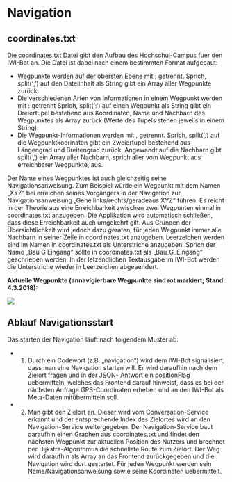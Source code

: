 # Navigation

## coordinates.txt

Die coordinates.txt Datei gibt den Aufbau des Hochschul-Campus fuer den IWI-Bot an. Die Datei ist dabei nach einem bestimmten Format aufgebaut:
+ Wegpunkte werden auf der obersten Ebene mit ; getrennt. Sprich, split(‘;‘) auf den Dateiinhalt als String gibt ein Array aller Wegpunkte zurück.
+ Die verschiedenen Arten von Informationen in einem Wegpunkt werden mit : getrennt Sprich, split(‘:‘) auf einen Wegpunkt als String gibt ein Dreiertupel bestehend aus Koordinaten, Name und Nachbarn des Wegpunktes als Array zurück (Werte des Tupels stehen jeweils in einem String).
+ Die Wegpunkt-Informationen werden mit , getrennt. Sprich, spilt(‘‚‘) auf die Wegpunktkoorinaten gibt ein Zweiertupel bestehend aus Längengrad und Breitengrad zurück. Angewandt auf die Nachbarn gibt spilt(‘‚‘) ein Array aller Nachbarn, sprich aller vom Wegpunkt aus erreichbarer Wegpunkte, aus.

Der Name eines Wegpunktes ist auch gleichzeitig seine Navigationsanweisung. Zum Beispiel würde ein Wegpunkt mit dem Namen „XYZ“ bei erreichen seines Vorgängers in der Navigation zur Navigationsanweisung „Gehe links/rechts/geradeaus XYZ“ führen. 
Es reicht in der Theorie aus eine Erreichbarkeit zwischen zwei Wegpunten einmal in coordinates.txt anzugeben. Die Applikation wird automatisch schließen, dass diese Erreichbarkeit auch umgekehrt gilt. Aus Gründen der Übersichtlichkeit wird jedoch dazu geraten,  für jeden Wegpunkt immer alle Nachbarn in seiner Zeile in coordinates.txt anzugeben.
Leerzeichen werden sind im Namen in coordinates.txt als Unterstriche anzugeben. Sprich der Name „Bau G Eingang“ sollte in coordinates.txt als „Bau_G_Eingang“ geschrieben werden. In der letzendlichen Textausgabe im IWI-Bot werden die Unterstriche wieder in Leerzeichen abgeaendert.

**Aktuelle Wegpunkte (annavigierbare Wegpunkte sind rot markiert; Stand: 4.3.2018):**

![](https://github.com/StefanFCMD/IWIbot/blob/master/documentation/images/Waypoints.png?raw=true)

## Ablauf Navigationsstart

Das starten der Navigation läuft nach folgendem Muster ab:
+ 1. Durch ein Codewort (z.B. „navigation“) wird dem IWI-Bot signalisiert, dass man eine Navigation starten will. Er wird daraufhin nach dem Zielort fragen und in der JSON- Antwort ein positionFlag uebermitteln, welches das Frontend darauf hinweist, dass es bei der nächsten Anfrage GPS-Coordinaten erheben und an den IWI-Bot als Meta-Daten mitübermitteln soll.
+ 2. Man gibt den Zielort an. Dieser wird vom Conversation-Service erkannt und der entsprechende Index des Zielortes wird an den Navigation-Service weitergegeben. Der Navigation-Service baut daraufhin einen Graphen aus coordinates.txt und findet den nächsten Wegpunkt zur aktuellen Position des Nutzers und brechnet per Dijkstra-Algorithmus die schnellste Route zum Zielort. Der Weg wird daraufhin als Array an das Frontend zurückgegeben und die Navigation wird dort gestartet. Für jeden Wegpunkt werden sein Name/Navigationsanweisung sowie seine Koordinaten uebermittelt. 
